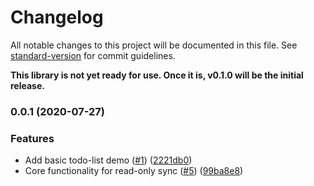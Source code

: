 # Changelog

All notable changes to this project will be documented in this file. See [standard-version](https://github.com/conventional-changelog/standard-version) for commit guidelines.

**This library is not yet ready for use. Once it is, v0.1.0 will be the initial release.**

### 0.0.1 (2020-07-27)

### Features

- Add basic todo-list demo ([#1](https://github.com/spautz/redux-to-recoil/issues/1)) ([2221db0](https://github.com/spautz/redux-to-recoil/commit/2221db03314a6b8086b6b0a6f420a99bb41167c1))
- Core functionality for read-only sync ([#5](https://github.com/spautz/redux-to-recoil/issues/5)) ([99ba8e8](https://github.com/spautz/redux-to-recoil/commit/99ba8e81682faba66846d99a5a03e32be0162539))
